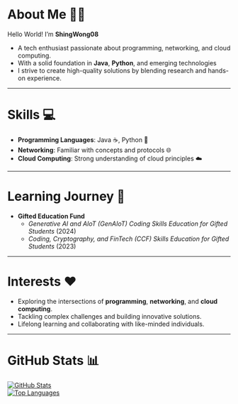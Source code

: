 # About Me 🙋‍♂  
Hello World! I’m **ShingWong08**
- A tech enthusiast passionate about programming, networking, and cloud computing. 
- With a solid foundation in **Java**, **Python**, and emerging technologies
- I strive to create high-quality solutions by blending research and hands-on experience.  

---

# Skills 💻  
- **Programming Languages**: Java ☕, Python 🐍  
- **Networking**: Familiar with concepts and protocols 🌐  
- **Cloud Computing**: Strong understanding of cloud principles ☁️  

---

# Learning Journey 🚀  
- **Gifted Education Fund**  
  - *Generative AI and AIoT (GenAIoT) Coding Skills Education for Gifted Students* (2024)  
  - *Coding, Cryptography, and FinTech (CCF) Skills Education for Gifted Students* (2023)

---

# Interests ❤️  
- Exploring the intersections of **programming**, **networking**, and **cloud computing**.  
- Tackling complex challenges and building innovative solutions.  
- Lifelong learning and collaborating with like-minded individuals.  

---

# GitHub Stats 📊  
[![GitHub Stats](https://github-readme-stats.vercel.app/api?username=ShingWong08&show_icons=true&theme=tokyonight)](https://github.com/ShingWong08)  
[![Top Languages](https://github-readme-stats.vercel.app/api/top-langs/?username=ShingWong08&layout=compact&theme=tokyonight)](https://github.com/ShingWong08)  
